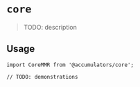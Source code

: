# `core`

> TODO: description

## Usage

```
import CoreMMR from '@accumulators/core';

// TODO: demonstrations
```
